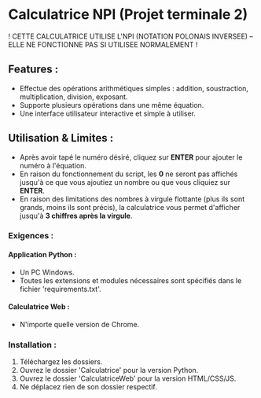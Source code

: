 # Calculatrice NPI (Projet terminale 2)

! CETTE CALCULATRICE UTILISE L'NPI (NOTATION POLONAIS INVERSEE) – ELLE NE FONCTIONNE PAS SI UTILISEE NORMALEMENT !

## Features :
- Effectue des opérations arithmétiques simples : addition, soustraction, multiplication, division, exposant.
- Supporte plusieurs opérations dans une même équation.
- Une interface utilisateur interactive et simple à utiliser.

## Utilisation & Limites :
- Après avoir tapé le numéro désiré, cliquez sur **ENTER** pour ajouter le numéro à l'équation.
- En raison du fonctionnement du script, les **0** ne seront pas affichés jusqu'à ce que vous ajoutiez un nombre ou que vous cliquiez sur **ENTER**.
- En raison des limitations des nombres à virgule flottante (plus ils sont grands, moins ils sont précis), la calculatrice vous permet d'afficher jusqu'à **3 chiffres après la virgule**.

### Exigences :
#### Application Python :
- Un PC Windows.
- Toutes les extensions et modules nécessaires sont spécifiés dans le fichier 'requirements.txt'.
#### Calculatrice Web :
- N'importe quelle version de Chrome.

### Installation :
1. Téléchargez les dossiers.
2. Ouvrez le dossier 'Calculatrice' pour la version Python.
3. Ouvrez le dossier 'CalculatriceWeb' pour la version HTML/CSS/JS.
4. Ne déplacez rien de son dossier respectif.
